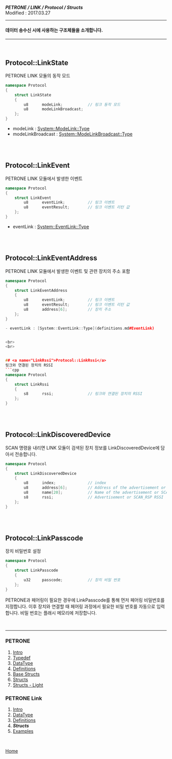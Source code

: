 ***PETRONE / LINK / Protocol / Structs***<br>
Modified : 2017.03.27

---

#### 데이터 송수신 시에 사용하는 구조체들을 소개합니다.

---

<br>

## <a name="LinkState ">Protocol::LinkState </a>
PETRONE LINK 모듈의 동작 모드
```cpp
namespace Protocol
{
    struct LinkState 
    {
        u8      modeLink;           // 링크 동작 모드
        u8      modeLinkBroadcast;
    };
}
```
- modeLink : [System::ModeLink::Type](definitions.md#ModeLink)
- modeLinkBroadcast : [System::ModeLinkBroadcast::Type](definitions.md#ModeLinkBroadcast)


<br>
<br>


## <a name="LinkEvent">Protocol::LinkEvent</a>
PETRONE LINK 모듈에서 발생한 이벤트
```cpp
namespace Protocol
{
    struct LinkEvent
        u8      eventLink;          // 링크 이벤트
        u8      eventResult;        // 링크 이벤트 리턴 값
    };
}
```
- eventLink : [System::EventLink::Type](definitions.md#EventLink)


<br>
<br>


## <a name="LinkEventAddress">Protocol::LinkEventAddress</a>
PETRONE LINK 모듈에서 발생한 이벤트 및 관련 장치의 주소 포함
```cpp
namespace Protocol
{
    struct LinkEventAddress
    {
        u8      eventLink;          // 링크 이벤트
        u8      eventResult;        // 링크 이벤트 리턴 값
        u8      address[6];         // 장치 주소
    };
}

- eventLink : [System::EventLink::Type](definitions.md#EventLink)


<br>
<br>


## <a name="LinkRssi">Protocol::LinkRssi</a>
링크와 연결된 장치의 RSSI
```cpp
namespace Protocol
{
    struct LinkRssi
    {
        s8      rssi;               // 링크와 연결된 장치의 RSSI
    };
}
```


<br>
<br>


## <a name="LinkDiscoveredDevice">Protocol::LinkDiscoveredDevice</a>
SCAN 명령을 내리면 LINK 모듈이 검색된 장치 정보를 LinkDiscoveredDevice에 담아서 전송합니다.
```cpp
namespace Protocol
{
    struct LinkDiscoveredDevice
    {
        u8      index;              // index
        u8      address[6];         // Address of the advertisement or SCAN_RSP
        u8      name[20];           // Name of the advertisement or SCAN_RSP
        s8      rssi;               // Advertisement or SCAN_RSP RSSI
    };
}
```


<br>
<br>


## <a name="LinkPasscode">Protocol::LinkPasscode</a>
장치 비밀번호 설정
```cpp
namespace Protocol
{
    struct LinkPasscode
    {
        u32     passcode;           // 장치 비밀 번호
    };
}
```
PETRONE과 페어링이 필요한 경우에 LinkPasscode를 통해 먼저 페어링 비밀번호를 지정합니다. 이후 장치와 연결할 때 페어링 과정에서 필요한 비밀 번호를 자동으로 입력합니다. 비밀 번호는 플래시 메모리에 저장합니다.


<br>

---

### PETRONE

1. [Intro](../intro.md)
2. [Typedef](../typedef.md)
3. [DataType](../datatype.md)
4. [Definitions](../definitions.md)
5. [Base Structs](../base_structs.md)
6. [Structs](../structs.md)
7. [Structs - Light](../structs_light.md)


### PETRONE Link

1. [Intro](../intro.md)
2. [DataType](datatype.md)
3. [Definitions](definitions.md)
4. ***Structs***
5. [Examples](examples.md)

<br>

[Home](../../../README.md)

